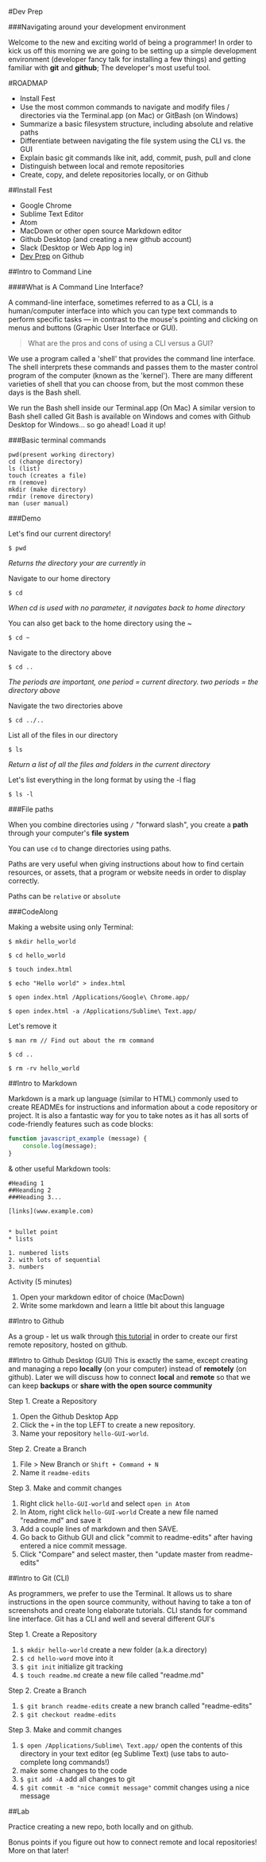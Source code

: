 #Dev Prep

###Navigating around your development environment

Welcome to the new and exciting world of being a programmer! In order to kick us off this morning we are going to be setting up a simple development environment (developer fancy talk for installing a few things) and getting familiar with **git** and **github**; The developer's most useful tool. 

#ROADMAP
* Install Fest
* Use the most common commands to navigate and modify files / directories via the Terminal.app (on Mac) or GitBash (on Windows)
* Summarize a basic filesystem structure, including absolute and relative paths
* Differentiate between navigating the file system using the CLI vs. the GUI
* Explain basic git commands like init, add, commit, push, pull and clone
* Distinguish between local and remote repositories
* Create, copy, and delete repositories locally, or on Github

##Install Fest

* Google Chrome 
* Sublime Text Editor
* Atom
* MacDown or other open source Markdown editor
* Github Desktop (and creating a new github account)
* Slack (Desktop or Web App log in) 
* [Dev Prep](https://github.com/dev-prep) on Github

##Intro to Command Line

####What is A Command Line Interface?

A command-line interface, sometimes referred to as a CLI, is a human/computer interface into which you can type text commands to perform specific tasks — in contrast to the mouse's pointing and clicking on menus and buttons (Graphic User Interface or GUI). 

> What are the pros and cons of using a CLI versus a GUI?

We use a program called a 'shell' that provides the command line interface. The shell interprets these commands and passes them to the master control program of the computer (known as the 'kernel'). There are many different varieties of shell that you can choose from, but the most common these days is the Bash shell.

We run the Bash shell inside our Terminal.app (On Mac)
A similar version to Bash shell called Git Bash is available on Windows and comes with Github Desktop for Windows... so go ahead! Load it up! 

###Basic terminal commands

```
pwd(present working directory)	
cd (change directory)
ls (list)	
touch (creates a file)
rm (remove)
mkdir (make directory)
rmdir (remove directory)
man (user manual)	
```

###Demo

Let's find our current directory!
	
`$ pwd`

*Returns the directory your are currently in*

Navigate to our home directory

`$ cd`
	
*When cd is used with no parameter, it navigates back to home directory*

You can also get back to the home directory using the ~

`$ cd ~`

Navigate to the directory above

`$ cd ..`

*The periods are important, one period = current directory. two periods = the directory above*

Navigate the two directories above

`$ cd ../..`


List all of the files in our directory

`$ ls`

*Return a list of all the files and folders in the current directory*

Let's list everything in the long format by using the -l flag

`$ ls -l`

###File paths

When you combine directories using `/` "forward slash", you create a **path** through your computer's **file system** 

You can use `cd` to change directories using paths. 

Paths are very useful when giving instructions about how to find certain resources, or assets, that a program or website needs in order to display correctly. 

Paths can be `relative` or `absolute`

###CodeAlong

Making a website using only Terminal:

`$ mkdir hello_world` 

`$ cd hello_world`

`$ touch index.html`

`$ echo "Hello world" > index.html`

`$ open index.html /Applications/Google\ Chrome.app/`

`$ open index.html -a /Applications/Sublime\ Text.app/`

Let's remove it

`$ man rm // Find out about the rm command`

`$ cd ..`

`$ rm -rv hello_world`


##Intro to Markdown

Markdown is a mark up language (similar to HTML) commonly used to create READMEs for instructions and information about a code repository or project. It is also a fantastic way for you to take notes as it has all sorts of code-friendly features such as code blocks: 

```javascript 
function javascript_example (message) {
	console.log(message);
}
```
& other useful Markdown tools:

```
#Heading 1
##Heanding 2
###Heading 3...

[links](www.example.com)


* bullet point 
* lists

1. numbered lists
2. with lots of sequential
3. numbers

```

Activity (5 minutes)

1. Open your markdown editor of choice (MacDown)
2. Write some markdown and learn a little bit about this language


##Intro to Github

As a group - let us walk through [this tutorial](https://guides.github.com/activities/hello-world/) in order to create our first remote repository, hosted on github. 

##Intro to Github Desktop (GUI)
This is exactly the same, except creating and managing a repo **locally** (on your computer) instead of **remotely** (on github). Later we will discuss how to connect **local** and **remote** so that we can keep **backups** or **share with the open source community**

Step 1. Create a Repository

1. Open the Github Desktop App
2. Click the `+` in the top LEFT to create a new repository.
3. Name your repository `hello-GUI-world`.

Step 2. Create a Branch

1. File > New Branch or `Shift + Command + N`
2. Name it `readme-edits`

Step 3. Make and commit changes

1. Right click `hello-GUI-world` and select `open in Atom`
2. In Atom, right click `hello-GUI-world` Create a new file named "readme.md" and save it
3. Add a couple lines of markdown and then SAVE.
4. Go back to Github GUI and click "commit to readme-edits" after having entered a nice commit message.
5. Click "Compare" and select master, then "update master from readme-edits" 


##Intro to Git (CLI)

As programmers, we prefer to use the Terminal. It allows us to share instructions in the open source community, without having to take a ton of screenshots and create long elaborate tutorials. CLI stands for command line interface. Git has a CLI and well and several different GUI's

Step 1. Create a Repository

1. `$ mkdir hello-world` create a new folder (a.k.a directory)
2. `$ cd hello-word` move into it
1. `$ git init` initialize git tracking
2. `$ touch readme.md` create a new file called "readme.md"

Step 2. Create a Branch

1. `$ git branch readme-edits` create a new branch called "readme-edits"
2. `$ git checkout readme-edits`

Step 3. Make and commit changes

1. `$ open /Applications/Sublime\ Text.app/` open the contents of this directory in your text editor (eg Sublime Text) (use tabs to auto-complete long commands!) 
2. make some changes to the code
3. `$ git add -A` add all changes to git
4. `$ git commit -m "nice commit message"` commit changes using a nice message 

##Lab 

Practice creating a new repo, both locally and on github. 

Bonus points if you figure out how to connect remote and local repositories! More on that later! 
